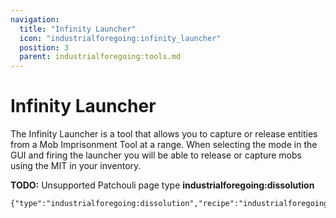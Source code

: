 ```yaml
---
navigation:
  title: "Infinity Launcher"
  icon: "industrialforegoing:infinity_launcher"
  position: 3
  parent: industrialforegoing:tools.md
---
```


# Infinity Launcher

The Infinity Launcher is a tool that allows you to capture or release entities from a Mob Imprisonment Tool at a range. When selecting the mode in the GUI and firing the launcher you will be able to release or capture mobs using the MIT in your inventory.

**TODO:** Unsupported Patchouli page type **industrialforegoing:dissolution**

```
{"type":"industrialforegoing:dissolution","recipe":"industrialforegoing:dissolution_chamber/infinity_launcher"}
```

